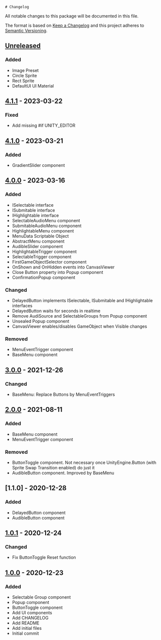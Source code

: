 	# Changelog
All notable changes to this package will be documented in this file.

The format is based on [Keep a Changelog](http://keepachangelog.com/en/1.0.0/)
and this project adheres to [Semantic Versioning](http://semver.org/spec/v2.0.0.html).

## [Unreleased]
### Added
- Image Preset
- Circle Sprite
- Rect Sprite
- DefaultUI UI Material

## [4.1.1] - 2023-03-22
### Fixed
- Add missing #if UNITY_EDITOR

## [4.1.0] - 2023-03-21
### Added
- GradientSlider component

## [4.0.0] - 2023-03-16
### Added
- ISelectable interface
- ISubmitable interface
- IHighlightable interface
- SelectableAudioMenu component
- SubmitableAudioMenu component
- HighlightableMenu component
- MenuData Scriptable Object
- AbstractMenu component
- AudibleSlider component
- HighlightableTrigger component
- SelectableTrigger component
- FirstGameObjectSelector component
- OnShown and OnHidden events into CanvasViewer
- Close Button property into Popup component
- ConfirmationPopup component

### Changed
- DelayedButton implements ISelectable, ISubmitable and IHighlightable interfaces
- DelayedButton waits for seconds in realtime
- Remove AudiSource and SelectableGroups from Popup component
- Unsealed Popup component
- CanvasViewer enables/disables GameObject when Visible changes

### Removed
- MenuEventTrigger component
- BaseMenu component

## [3.0.0] - 2021-12-26
### Changed
- BaseMenu: Replace Buttons by MenuEventTriggers

## [2.0.0] - 2021-08-11
### Added
- BaseMenu component
- MenuEventTrigger component

### Removed
- ButtonToggle component. Not necessary once UnityEngine.Button (with Sprite Swap Transition enabled) do just it
- AudibleButton component. Improved by BaseMenu

## [1.1.0] - 2020-12-28
### Added
- DelayedButton component
- AudibleButton component

## [1.0.1] - 2020-12-24
### Changed
- Fix ButtonToggle Reset function

## [1.0.0] - 2020-12-23
### Added
- Selectable Group component
- Popup component
- ButtonToggle component
- Add UI components
- Add CHANGELOG
- Add README
- Add initial files
- Initial commit


[Unreleased]: https://github.com/HyagoOliveira/UI/compare/4.1.1...main
[4.1.1]: https://github.com/HyagoOliveira/UI/tree/4.1.1/
[4.1.0]: https://github.com/HyagoOliveira/UI/tree/4.1.0/
[4.0.0]: https://github.com/HyagoOliveira/UI/tree/4.0.0/
[3.0.0]: https://github.com/HyagoOliveira/UI/tree/3.0.0/
[2.0.0]: https://github.com/HyagoOliveira/UI/tree/2.0.0/
[1.0.1]: https://github.com/HyagoOliveira/UI/tree/1.0.1/
[1.0.0]: https://github.com/HyagoOliveira/UI/tree/1.0.0/